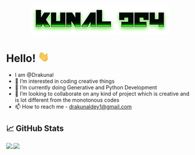 <h1 align="center">
  <img src="https://github.com/Drakunal/Drakunal/blob/main/name.png" alt="Kunal Dey" />
</h1>

# Hello! <img src="https://github.com/Drakunal/Drakunal/blob/main/wave.gif">
- I am @Drakunal
- 👀 I’m interested in coding creative things
- 🌱 I’m currently doing Generative and Python Development
- 💞️ I’m looking to collaborate on any kind of project which is creative and is lot different from the monotonous codes
- 📫 How to reach me - drakunaldey1@gmail.com



## &#x1f4c8; GitHub Stats
<a href="https://github.com/anuraghazra/github-readme-stats">
  <img align="center" src="https://github-readme-stats.vercel.app/api/top-langs/?username=Drakunal&theme=chartreuse-dark&count_private=true&langs_count=10&layout=compact" width = 300em />
</a>
<a href="https://github.com/anuraghazra/convoychat">
  <img align="center" src="https://github-readme-stats.vercel.app/api//?username=Drakunal&theme=chartreuse-dark&count_private=true" width=470em />
</a>
<!---
Drakunal/Drakunal is a ✨ special ✨ repository because its `README.md` (this file) appears on your GitHub profile.
You can click the Preview link to take a look at your changes.
--->
